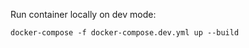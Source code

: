 Run container locally on dev mode:

```shell
docker-compose -f docker-compose.dev.yml up --build
```